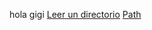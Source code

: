 hola gigi
 [Leer un directorio](https://nodejs.org/api/fs.html#fs_fs_readdir_path_options_callback)
 [Path](https://nodejs.org/api/path.html)

 